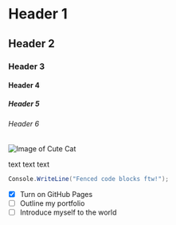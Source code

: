 # Header 1
## Header 2
### Header 3
#### Header 4
##### Header 5
###### Header 6


![Image of Cute Cat](https://img.freepik.com/premium-photo/charming-white-cat-with-pink-hat-featuring-heart-embellishment_922357-40796.jpg?semt=ais_hybrid)


text text text 

``` cs
Console.WriteLine("Fenced code blocks ftw!");
```


- [X] Turn on GitHub Pages
- [ ] Outline my portfolio
- [ ] Introduce myself to the world
